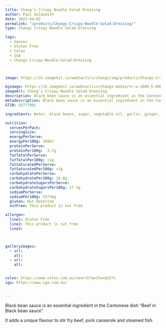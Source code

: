 ```yaml
---
title: Chang's Crispy Noodle Salad Dressing
author: Paul Goldsmith
date: 2023-04-02
permalink: "/products/Changs-Crispy-Noodle-Salad-Dressing/"
type: Changs Crispy Noodle Salad Dressing

tags:
  - Sauces
  - Gluten Free
  - Coles
  - IGA
  - Changs-Crispy-Noodle-Salad-Dressing



image: https://ik.imagekit.io/webtactics/changs/img/products/Changs-Crispy-Noodle-Salad-Dressing/Changs-Crispy-Noodle-Salad-Dressing-280ml.jpg

bgimage: https://ik.imagekit.io/webtactics/changs-media/tr:w-1600,h-800,f-auto/slider/oriental-fried-noodle-salad-1600x800_FXG9u70R5.jpg?updatedAt=1685410661070
imageAlt: Chang's Crispy Noodle Salad Dressing
description: Black bean sauce is an essential ingredient in the Cantonese dish  “Beef in Black bean sauce”. It adds a unique flavour to stir fry beef,  pork casserole and steamed fish.
metadescription: Black bean sauce is an essential ingredient in the Cantonese dish  “Beef in Black bean sauce”. It adds a unique flavour to stir fry beef,  pork casserole and steamed fish.
GTIN: 93777001

ingredients: Water, black beans, sugar, vegetable oil, garlic, ginger, corn starch, salt, spices

nutrition:
  servesPerPack:
  servingSize:
  energyPerServe:
  energyPer100g: 389kJ
  proteinPerServe:
  proteinPer100g:  3.7g
  fatTotalPerServe:
  fatTotalPer100g: <1g
  fatSaturatedPerServe:
  fatSaturatedPer100g: <1g
  carbohydratePerServe:
  carbohydratePer100g: 18.8g
  carbohydrateSugarsPerServe:
  carbohydrateSugarsPer100g: 17.3g
  sodiumPerServe:
  sodiumPer100g: 5573mg
  gluten: Not Detected
  nutFree: This product is nut free

allergen:
  line1: Gluten Free
  line2: This product is nut free
  line3:



galleryimages:
  - url: 
    alt: 
  - url: 
    alt: 


coles: https://www.coles.com.au/search?q=Chang%27s
iga: https://www.iga.com.au/


---
```




Black bean sauce is an essential ingredient in the Cantonese dish  “Beef in Black bean sauce”. 

It adds a unique flavour to stir fry beef,  pork casserole and steamed fish.
